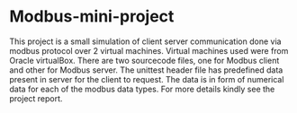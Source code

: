 # Modbus-mini-project
This project is a small simulation of client server communication done via modbus protocol over 2 virtual machines. Virtual machines used were from Oracle virtualBox. 
There are two sourcecode files, one for Modbus client and other for Modbus server. The unittest header file has predefined data present in server for the client to request. The data is in form of numerical data for each of the modbus data types.
For more details kindly see the project report.
